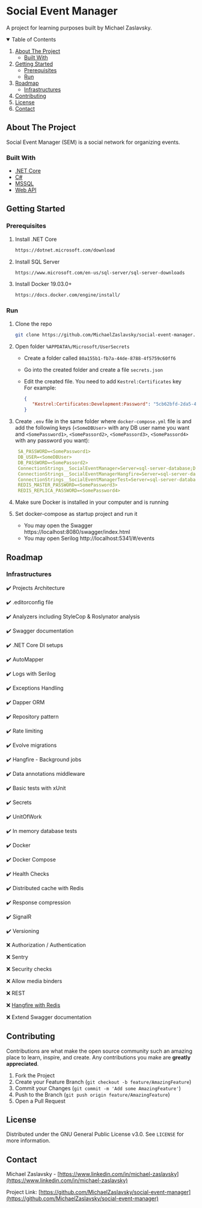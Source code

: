 # Social Event Manager
A project for learning purposes built by Michael Zaslavsky.

<!-- TABLE OF CONTENTS -->
<details open="open">
  <summary>Table of Contents</summary>
  <ol>
    <li>
      <a href="#about-the-project">About The Project</a>
      <ul>
        <li><a href="#built-with">Built With</a></li>
      </ul>
    </li>
    <li>
      <a href="#getting-started">Getting Started</a>
      <ul>
        <li><a href="#prerequisites">Prerequisites</a></li>
        <li><a href="#run">Run</a></li>
      </ul>
    </li>
    <li>
      <a href="#roadmap">Roadmap</a>
      <ul>
        <li><a href="#infrastructures">Infrastructures</a></li>
      </ul>
    </li>
    <li><a href="#contributing">Contributing</a></li>
    <li><a href="#license">License</a></li>
    <li><a href="#contact">Contact</a></li>
  </ol>
</details>



<!-- ABOUT THE PROJECT -->
## About The Project

Social Event Manager (SEM) is a social network for organizing events.

### Built With

* [.NET Core](https://en.wikipedia.org/wiki/.NET_Core)
* [C#](https://en.wikipedia.org/wiki/C_Sharp_(programming_language))
* [MSSQL](https://en.wikipedia.org/wiki/Microsoft_SQL_Server)
* [Web API](https://en.wikipedia.org/wiki/Web_API)



<!-- GETTING STARTED -->
## Getting Started

### Prerequisites

1. Install .NET Core
   ```sh
   https://dotnet.microsoft.com/download
   ```
2. Install SQL Server
   ```sh
   https://www.microsoft.com/en-us/sql-server/sql-server-downloads
   ```
3. Install Docker 19.03.0+
   ```sh
   https://docs.docker.com/engine/install/
   ```

### Run

1. Clone the repo
   ```sh
   git clone https://github.com/MichaelZaslavsky/social-event-manager.git
   ```
2. Open folder `%APPDATA%/Microsoft/UserSecrets`
   - Create a folder called `80a155b1-fb7a-44de-8788-4f5759c60ff6`
   - Go into the created folder and create a file `secrets.json`
   - Edit the created file. You need to add `Kestrel:Certificates` key \
	 For example:
	
	 ```json
	 {
		"Kestrel:Certificates:Development:Password": "5cb62bfd-2da5-44f2-964f-d2b0c9af935d"
	 }
	 ```
		
3. Create `.env` file in the same folder where `docker-compose.yml` file is and add the following keys
   (`<SomeDBUser>` with any DB user name you want and `<SomePassword1>`, `<SomePassord2>`, `<SomePassord3>`, `<SomePassord4>` with any password you want):
   ```yml
	SA_PASSWORD=<SomePassword1>
	DB_USER=<SomeDBUser>
	DB_PASSWORD=<SomePassord2>
	ConnectionStrings__SocialEventManager=Server=sql-server-database;Database=SocialEventManager;User Id=db_admin;Password=${DB_ADMIN_PASSWORD}
	ConnectionStrings__SocialEventManagerHangfire=Server=sql-server-database;Database=SocialEventManagerHangfire;User Id=db_admin;Password=${DB_ADMIN_PASSWORD}
	ConnectionStrings__SocialEventManagerTest=Server=sql-server-database;Database=SocialEventManagerTest;User Id=sa;Password=${SA_PASSWORD}
	REDIS_MASTER_PASSWORD=<SomePassword3>
	REDIS_REPLICA_PASSWORD=<SomePassword4>
   ```
   
4. Make sure Docker is installed in your computer and is running
4. Set docker-compose as startup project and run it
   - You may open the Swagger https://localhost:8080/swagger/index.html
   - You may open Serilog http://localhost:5341/#/events


<!-- ROADMAP -->
## Roadmap

### Infrastructures
✔️ Projects Architecture

✔️ .editorconfig file

✔️ Analyzers including StyleCop & Roslynator analysis

✔️ Swagger documentation

✔️ .NET Core DI setups

✔️ AutoMapper

✔️ Logs with Serilog

✔️ Exceptions Handling

✔️ Dapper ORM

✔️ Repository pattern

✔️ Rate limiting

✔️ Evolve migrations

✔️ Hangfire - Background jobs

✔️ Data annotations middleware

✔️ Basic tests with xUnit

✔️ Secrets

✔️ UnitOfWork

✔️ In memory database tests

✔️ Docker

✔️ Docker Compose

✔️ Health Checks

✔️ Distributed cache with Redis

✔️ Response compression

✔️ SignalR

✔️ Versioning

❌ Authorization / Authentication

❌ Sentry

❌ Security checks

❌ Allow media binders

❌ REST

❌ [Hangfire with Redis](https://github.com/marcoCasamento/Hangfire.Redis.StackExchange)

❌ Extend Swagger documentation




<!-- CONTRIBUTING -->
## Contributing

Contributions are what make the open source community such an amazing place to learn, inspire, and create. Any contributions you make are **greatly appreciated**.

1. Fork the Project
2. Create your Feature Branch (`git checkout -b feature/AmazingFeature`)
3. Commit your Changes (`git commit -m 'Add some AmazingFeature'`)
4. Push to the Branch (`git push origin feature/AmazingFeature`)
5. Open a Pull Request



<!-- LICENSE -->
## License

Distributed under the GNU General Public License v3.0. See `LICENSE` for more information.



<!-- CONTACT -->
## Contact

Michael Zaslavsky - [https://www.linkedin.com/in/michael-zaslavsky](https://www.linkedin.com/in/michael-zaslavsky)

Project Link: [https://github.com/MichaelZaslavsky/social-event-manager](https://github.com/MichaelZaslavsky/social-event-manager)
